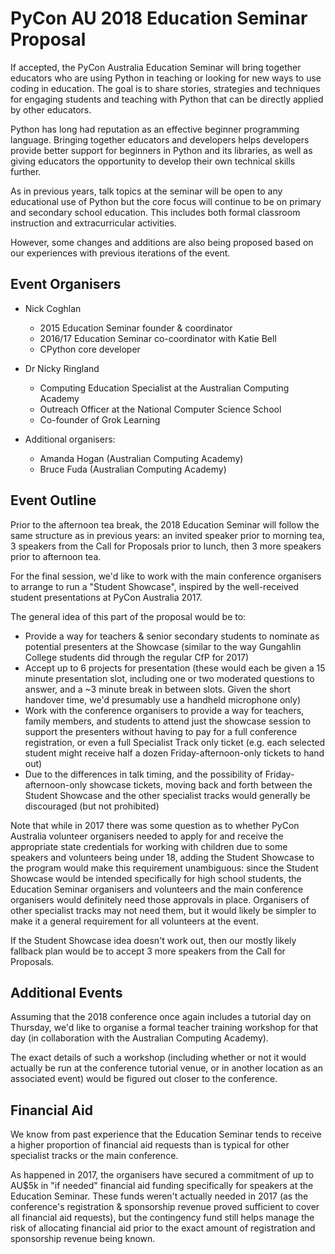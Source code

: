 PyCon AU 2018 Education Seminar Proposal
========================================

If accepted, the PyCon Australia Education Seminar will bring together educators who are using Python
in teaching or looking for new ways to use coding in education. The goal is to share stories, strategies
and techniques for engaging students and teaching with Python that can be directly applied by other educators. 

Python has long had reputation as an effective beginner programming language. Bringing together educators and
developers helps developers provide better support for beginners in Python and its libraries, as well as
giving educators the opportunity to develop their own technical skills further.

As in previous years, talk topics at the seminar will be open to any educational use of Python but the core
focus will continue to be on primary and secondary school education. This includes both formal classroom
instruction and extracurricular activities.

However, some changes and additions are also being proposed based on our experiences with previous iterations
of the event.

Event Organisers
----------------

* Nick Coghlan
  * 2015 Education Seminar founder & coordinator
  * 2016/17 Education Seminar co-coordinator with Katie Bell
  * CPython core developer

* Dr Nicky Ringland
  * Computing Education Specialist at the Australian Computing Academy
  * Outreach Officer at the National Computer Science School
  * Co-founder of Grok Learning

* Additional organisers:
  * Amanda Hogan (Australian Computing Academy)
  * Bruce Fuda (Australian Computing Academy)

Event Outline
-------------

Prior to the afternoon tea break, the 2018 Education Seminar will follow the same
structure as in previous years: an invited speaker prior to morning tea, 3 speakers
from the Call for Proposals prior to lunch, then 3 more speakers prior to afternoon
tea.

For the final session, we'd like to work with the main conference organisers to
arrange to run a "Student Showcase", inspired by the well-received student
presentations at PyCon Australia 2017.

The general idea of this part of the proposal would be to:

* Provide a way for teachers & senior secondary students to nominate as potential
  presenters at the Showcase (similar to the way Gungahlin College students did
  through the regular CfP for 2017)
* Accept up to 6 projects for presentation (these would each be given a 15 minute
  presentation slot, including one or two moderated questions to answer, and a ~3
  minute break in between slots. Given the short handover time, we'd presumably use
  a handheld microphone only)
* Work with the conference organisers to provide a way for teachers, family members,
  and students to attend just the showcase session to support the presenters without
  having to pay for a full conference registration, or even a full Specialist Track
  only ticket (e.g. each selected student might receive half a dozen
  Friday-afternoon-only tickets to hand out)
* Due to the differences in talk timing, and the possibility of Friday-afternoon-only
  showcase tickets, moving back and forth between the Student Showcase and the other
  specialist tracks would generally be discouraged (but not prohibited)

Note that while in 2017 there was some question as to whether PyCon Australia
volunteer organisers needed to apply for and receive the appropriate state credentials
for working with children due to some speakers and volunteers being under 18, adding
the Student Showcase to the program would make this requirement unambiguous:
since the Student Showcase would be intended specifically for high school students,
the Education Seminar organisers and volunteers and the main conference organisers
would definitely need those approvals in place. Organisers of other specialist tracks
may not need them, but it would likely be simpler to make it a general requirement
for all volunteers at the event.

If the Student Showcase idea doesn't work out, then our mostly likely fallback plan
would be to accept 3 more speakers from the Call for Proposals.

Additional Events
-----------------

Assuming that the 2018 conference once again includes a tutorial day on Thursday,
we'd like to organise a formal teacher training workshop for that day (in collaboration
with the Australian Computing Academy).

The exact details of such a workshop (including whether or not it would actually be
run at the conference tutorial venue, or in another location as an associated event)
would be figured out closer to the conference.

Financial Aid
-------------

We know from past experience that the Education Seminar tends to receive
a higher proportion of financial aid requests than is typical for other
specialist tracks or the main conference.

As happened in 2017, the organisers have secured a commitment of up to
AU$5k in "if needed" financial aid funding specifically for speakers at
the Education Seminar. These funds weren't actually needed in 2017 (as
the conference's registration & sponsorship revenue proved sufficient to
cover all financial aid requests), but the contingency fund still helps
manage the risk of allocating financial aid prior to the exact amount
of registration and sponsorship revenue being known.



